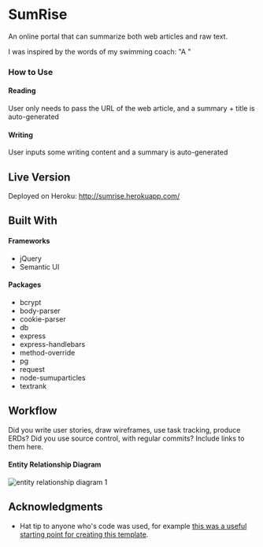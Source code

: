 # SumRise

<p>An online portal that can summarize both web articles and raw text.</p>
<p>I was inspired by the words of my swimming coach: "A "</p>

### How to Use

#### Reading
User only needs to pass the URL of the web article, and a summary + title is auto-generated

#### Writing
User inputs some writing content and a summary is auto-generated

## Live Version

Deployed on Heroku: http://sumrise.herokuapp.com/

## Built With

#### Frameworks
* jQuery
* Semantic UI

#### Packages
* bcrypt
* body-parser
* cookie-parser
* db
* express
* express-handlebars
* method-override
* pg
* request
* node-sumuparticles
* textrank

## Workflow

Did you write user stories, draw wireframes, use task tracking, produce ERDs? Did you use source control, with regular commits? Include links to them here.

#### Entity Relationship Diagram
<img alt="entity relationship diagram 1" src="https://user-images.githubusercontent.com/22549537/38484169-4030b772-3c08-11e8-9c1f-82926efe1152.png">

## Acknowledgments

* Hat tip to anyone who's code was used, for example [this was a useful starting point for creating this template](https://gist.github.com/PurpleBooth/109311bb0361f32d87a2).
